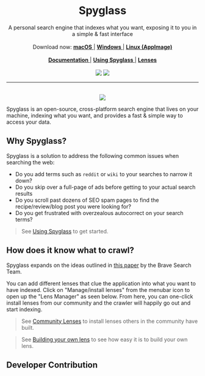 <p align="center">
  <h1 align="center"><b>Spyglass</b></h1>
  <p align="center">
    A personal search engine that indexes what you want, exposing it to you in a simple & fast interface
    <br />
    <br />
        Download now:
        <a href="https://github.com/a5huynh/spyglass/releases/download/v2022.6.4/Spyglass_22.6.4_x64.dmg">
            <strong>macOS</strong>
        </a> |
        <a href="https://github.com/a5huynh/spyglass/releases/download/v2022.6.4/Spyglass_22.6.4_x64_en-US.msi">
            <strong>Windows</strong>
        </a> |
        <a href="https://github.com/a5huynh/spyglass/releases/download/v2022.6.4/spyglass_22.6.4_amd64.AppImage">
            <strong>Linux (AppImage)</strong>
        </a>
    <br />
    <br />
    <a href="https://docs.spyglass.fyi">
        <strong>Documentation</strong>
    </a> |
    <a href="https://docs.spyglass.fyi/usage/index.html">
        <strong>Using Spyglass</strong>
    </a> |
    <a href="https://docs.spyglass.fyi/usage/lenses/index.html">
        <strong>Lenses</strong>
    </a>
    <br />
    <br />
    <img src="https://github.com/a5huynh/spyglass/actions/workflows/rust.yml/badge.svg">
    <a href="https://discord.gg/663wPVBSTB"><img src="https://img.shields.io/badge/Discord-join%20the%20community-blue"></a>
  </p>
</p>

---

<p align="center">
    <br/>
    <img src="docs/spyglass-poc.gif">
</p>

Spyglass is an open-source, cross-platform search engine that lives on your machine,
indexing what you want, and provides a fast & simple way to access your data.

## Why Spyglass?

Spyglass is a solution to address the following common issues when searching the web:

* Do you add terms such as `reddit` or `wiki` to your searches to narrow it down?
* Do you skip over a full-page of ads before getting to your actual search results
* Do you scroll past dozens of SEO spam pages to find the recipe/review/blog post you were looking for?
* Do you get frustrated with overzealous autocorrect on your search terms?

> See [Using Spyglass](https://docs.spyglass.fyi/usage/index.html) to get started.

## How does it know what to crawl?

Spyglass expands on the ideas outlined in [this paper][googles-paper] by the
Brave Search Team.

You can add different lenses that clue the application into what you want to have indexed.
Click on "Manage/install lenses" from the menubar icon to open up the "Lens Manager" as
seen below. From here, you can one-click install lenses from our community and the crawler
will happily go out and start indexing.

> See [Community Lenses](https://docs.spyglass.fyi/usage/lenses/community.html) to install
lenses others in the community have built.

> See [Building your own lens](https://docs.spyglass.fyi/usage/lenses/build.html) to see
how easy it is to build your own lens.

[googles-paper]: https://brave.com/static-assets/files/goggles.pdf

## Developer Contribution